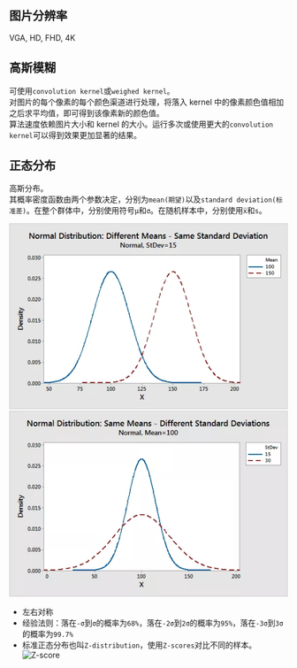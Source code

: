 ## 图片分辨率
VGA, HD, FHD, 4K

## 高斯模糊
可使用`convolution kernel`或`weighed kernel`。\
对图片的每个像素的每个颜色渠道进行处理，将落入 kernel 中的像素颜色值相加之后求平均值，即可得到该像素新的颜色值。\
算法速度依赖图片大小和 kernel 的大小。运行多次或使用更大的`convolution kernel`可以得到效果更加显著的结果。

## 正态分布
高斯分布。\
其概率密度函数由两个参数决定，分别为`mean(期望)`以及`standard deviation(标准差)`。在整个群体中，分别使用符号`μ`和`σ`。在随机样本中，分别使用`x̅`和`s`。

![正态分布-期望不同](/static/normal_distribution_means_different.webp)
![正态分布-标准差不同](/static/normal_distribution_standard_deviation_different.webp)

* 左右对称
* 经验法则：落在`-σ`到`σ`的概率为`68%`，落在`-2σ`到`2σ`的概率为`95%`，落在`-3σ`到`3σ`的概率为`99.7%`
* 标准正态分布也叫`Z-distribution`，使用`Z-scores`对比不同的样本。![Z-score](https://latex.codecogs.com/png.image?\dpi{110}&space;Z=\frac{X&space;-&space;\mu}{\sigma})